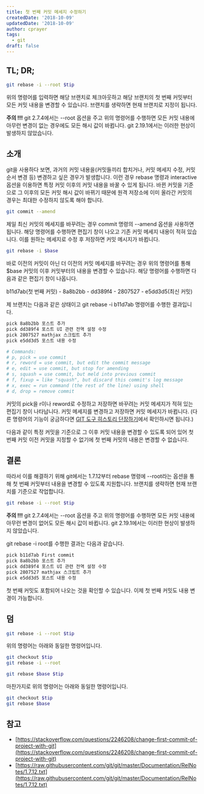 ```yaml
---
title: 첫 번째 커밋 메세지 수정하기
createdDate: '2018-10-09'
updatedDate: '2018-10-09'
author: cprayer
tags:
  - git
draft: false
---
```


## TL; DR;

``` bash
git rebase -i --root $tip
```

위의 명령어를 입력하면 해당 브랜치로 체크아웃하고 해당 브랜치의 첫 번째 커밋부터 모든 커밋 내용을 변경할 수 있습니다. 브랜치를 생략하면 현재 브랜치로 지정이 됩니다.

**주의 !!!** git 2.7.4에서는 --root 옵션을 주고 위의 명령어를 수행하면 모든 커밋 내용에 아무런 변경이 없는 경우에도 모든 해시 값이 바뀝니다. git 2.19.1에서는 이러한 현상이 발생하지 않았습니다.

## 소개

 git을 사용하다 보면, 과거의 커밋 내용을(커밋들끼리 합치거나, 커밋 메세지 수정, 커밋 순서 변경 등) 변경하고 싶은 경우가 발생합니다. 이런 경우 rebase 명령과 interactive 옵션을 이용하면 특정 커밋 이후의 커밋 내용을 바꿀 수 있게 됩니다. 바뀐 커밋을 기준으로 그 이후의 모든 커밋 해시 값이 바뀌기 때문에 원격 저장소에 이미 올라간 커밋의 경우는 최대한 수정하지 않도록 해야 합니다.

``` bash
git commit --amend
```

제일 최신 커밋의 메세지를 바꾸려는 경우 commit 명령의 --amend 옵션을 사용하면 됩니다. 해당 명령어를 수행하면 편집기 창이 나오고 기존 커밋 메세지 내용이 적혀 있습니다. 이를 원하는 메세지로 수정 후 저장하면 커밋 메시지가 바뀝니다.

``` bash
git rebase -i $base
```

바로 이전의 커밋이 아닌 더 이전의 커밋 메세지를 바꾸려는 경우 위의 명령어를 통해 $base 커밋의 이후 커밋부터의 내용을 변경할 수 있습니다. 해당 명령어를 수행하면 다음과 같은 편집기 창이 나옵니다.

b11d7ab(첫 번째 커밋) - 8a8b2bb - dd389f4 - 2807527 - e5dd3d5(최신 커밋)

제 브랜치는 다음과 같은 상태이고 git rebase -i b11d7ab 명령어를 수행한 결과입니다.

``` bash
pick 8a8b2bb 포스트 추가
pick dd389f4 포스트 UI 관련 전역 설정 수정
pick 2807527 mathjax 스크립트 추가
pick e5dd3d5 포스트 내용 수정

# Commands:
# p, pick = use commit
# r, reword = use commit, but edit the commit message
# e, edit = use commit, but stop for amending
# s, squash = use commit, but meld into previous commit
# f, fixup = like "squash", but discard this commit's log message
# x, exec = run command (the rest of the line) using shell
# d, drop = remove commit
```

커밋의 pick을 r이나 reword로 수정하고 저장하면 바꾸려는 커밋 메세지가 적혀 있는 편집기 창이 나타납니다. 커밋 메세지를 변경하고 저장하면 커밋 메세지가 바뀝니다. (다른 명령어의 기능이 궁금하다면 [GIT 도구 히스토리 단장하기](https://git-scm.com/book/ko/v2/Git-%EB%8F%84%EA%B5%AC-%ED%9E%88%EC%8A%A4%ED%86%A0%EB%A6%AC-%EB%8B%A8%EC%9E%A5%ED%95%98%EA%B8%B0')에서 확인하시면 됩니다.)

다음과 같이 특정 커밋을 기준으로 그 이후 커밋 내용을 변경할 수 있도록 되어 있어 첫 번째 커밋 이전 커밋을 지정할 수 없기에 첫 번째 커밋의 내용은 변경할 수 없습니다.

## 결론

따라서 이를 해결하기 위해 git에서는 1.7.12부터 rebase 명령에 --root라는 옵션을 통해 첫 번째 커밋부터 내용을 변경할 수 있도록 지원합니다. 브랜치를 생략하면 현재 브랜치를 기준으로 작업합니다.

``` bash
git rebase -i --root $tip
```

**주의 !!!** git 2.7.4에서는 --root 옵션을 주고 위의 명령어를 수행하면 모든 커밋 내용에 아무런 변경이 없어도 모든 해시 값이 바뀝니다. git 2.19.1에서는 이러한 현상이 발생하지 않았습니다.

git rebase -i root를 수행한 결과는 다음과 같습니다.

``` bash
pick b11d7ab First commit
pick 8a8b2bb 포스트 추가
pick dd389f4 포스트 UI 관련 전역 설정 수정
pick 2807527 mathjax 스크립트 추가
pick e5dd3d5 포스트 내용 수정
```

첫 번째 커밋도 포함되어 나오는 것을 확인할 수 있습니다. 이제 첫 번째 커밋도 내용 변경이 가능합니다.

## 덤

``` bash
git rebase -i --root $tip
```

위의 명령어는 아래와 동일한 명령어입니다.

``` bash
git checkout $tip
git rebase -i --root
```

``` bash
git rebase $base $tip
```
마찬가지로 위의 명령어는 아래와 동일한 명령어입니다.

``` bash
git checkout $tip
git rebase $base
```

## 참고

- [https://stackoverflow.com/questions/2246208/change-first-commit-of-project-with-git](https://stackoverflow.com/questions/2246208/change-first-commit-of-project-with-git)
- [https://raw.githubusercontent.com/git/git/master/Documentation/RelNotes/1.7.12.txt](https://raw.githubusercontent.com/git/git/master/Documentation/RelNotes/1.7.12.txt)